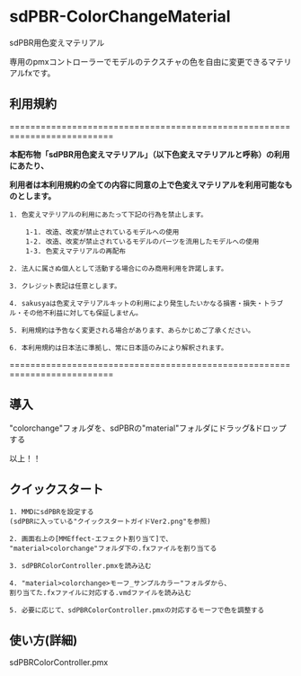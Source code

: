# sdPBR-ColorChangeMaterial

sdPBR用色変えマテリアル

専用のpmxコントローラーでモデルのテクスチャの色を自由に変更できるマテリアルfxです。

## 利用規約

==========================================================================

**本配布物「sdPBR用色変えマテリアル」（以下色変えマテリアルと呼称）の利用にあたり、**

**利用者は本利用規約の全ての内容に同意の上で色変えマテリアルを利用可能なものとします。**

    1. 色変えマテリアルの利用にあたって下記の行為を禁止します。

        1-1. 改造、改変が禁止されているモデルへの使用
        1-2. 改造、改変が禁止されているモデルのパーツを流用したモデルへの使用
        1-3. 色変えマテリアルの再配布

    2. 法人に属さぬ個人として活動する場合にのみ商用利用を許諾します。

    3. クレジット表記は任意とします。

    4. sakusyaは色変えマテリアルキットの利用により発生したいかなる損害・損失・トラブル・その他不利益に対しても保証しません。

    5. 利用規約は予告なく変更される場合があります、あらかじめご了承ください。

    6. 本利用規約は日本法に準拠し、常に日本語のみにより解釈されます。

==========================================================================

## 導入

"colorchange"フォルダを、sdPBRの"material"フォルダにドラッグ&ドロップする

以上！！

## クイックスタート

    1. MMDにsdPBRを設定する
    (sdPBRに入っている"クイックスタートガイドVer2.png"を参照)

    2. 画面右上の[MMEffect-エフェクト割り当て]で、
    "material>colorchange"フォルダ下の.fxファイルを割り当てる

    3. sdPBRColorController.pmxを読み込む

    4. "material>colorchange>モーフ_サンプルカラー"フォルダから、
    割り当てた.fxファイルに対応する.vmdファイルを読み込む

    5. 必要に応じて、sdPBRColorController.pmxの対応するモーフで色を調整する

## 使い方(詳細)

sdPBRColorController.pmx